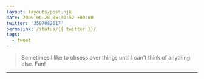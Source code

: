 ```yaml
---
layout: layouts/post.njk
date: 2009-08-28 05:30:52 +00:00
twitter: '3597082617'
permalink: /status/{{ twitter }}/
tags: 
  - tweet
---
```


> Sometimes I like to obsess over things until I can't think of anything else. Fun!

---
